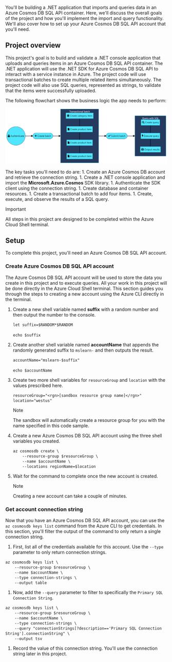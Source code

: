 You'll be building a .NET application that imports and queries data in an Azure Cosmos DB SQL API container. Here, we'll discuss the overall goals of the project and how you'll implement the import and query functionality. We'll also cover how to set up your Azure Cosmos DB SQL API account that you'll need.

## Project overview

This project's goal is to build and validate a .NET console application that uploads and queries items in an Azure Cosmos DB SQL API container. The .NET application will use the .NET SDK for Azure Cosmos DB SQL API to interact with a service instance in Azure. The project code will use transactional batches to create multiple related items simultaneously. The project code will also use SQL queries, represented as strings, to validate that the items were successfully uploaded.

The following flowchart shows the business logic the app needs to perform:

[![Diagram of a flowchart showing steps to authenticate the client. The flowchart then shows a batch creation step that combines the creation of four individual items. Finally, the flow chart shows the sequence to create, execute, and observe the results of a SQL query.](../media/diagram-flowchart.png)](../media/diagram-flowchart.png)

The key tasks you'll need to do are:
    1. Create an Azure Cosmos DB account and retrieve the connection string.
    1. Create a .NET console application and import the **Microsoft.Azure.Cosmos** SDK library.
    1. Authenticate the SDK client using the connection string.
    1. Create database and container resources.
    1. Create a transactional batch to add four items.
    1. Create, execute, and observe the results of a SQL query.

> [!IMPORTANT]
> All steps in this project are designed to be completed within the Azure Cloud Shell terminal.

## Setup

To complete this project, you'll need an Azure Cosmos DB SQL API account.

### Create Azure Cosmos DB SQL API account

The Azure Cosmos DB SQL API account will be used to store the data you create in this project and to execute queries. All your work in this project will be done directly in the Azure Cloud Shell terminal. This section guides you through the steps to creating a new account using the Azure CLI directly in the terminal.

1. Create a new shell variable named **suffix** with a random number and then output the number to the console.

    ```azurecli
    let suffix=$RANDOM*$RANDOM
    
    echo $suffix
    ```

1. Create another shell variable named **accountName** that appends the randomly generated suffix to ``mslearn-`` and then outputs the result.

    ```azurecli
    accountName="mslearn-$suffix"
    
    echo $accountName
    ```

1. Create two more shell variables for ``resourceGroup`` and ``location`` with the values prescribed here.

    ```azurecli
    resourceGroup="<rgn>[sandbox resource group name]</rgn>"
    location="westus"
    ```

    > [!NOTE]
    > The sandbox will automatically create a resource group for you with the name specified in this code sample.

1. Create a new Azure Cosmos DB SQL API account using the three shell variables you created.

    ```azurecli
    az cosmosdb create \
        --resource-group $resourceGroup \
        --name $accountName \
        --locations regionName=$location
    ```

1. Wait for the command to complete once the new account is created.

    > [!NOTE]
    > Creating a new account can take a couple of minutes.

### Get account connection string

Now that you have an Azure Cosmos DB SQL API account, you can use the ``az cosmosdb keys list`` command from the Azure CLI to get credentials. In this section, you'll filter the output of the command to only return a single connection string.

1. First, list all of the credentials available for this account. Use the ``--type`` parameter to only return connection strings.

```azurecli
az cosmosdb keys list \
    --resource-group $resourceGroup \
    --name $accountName \
    --type connection-strings \
    --output table
```

1. Now, add the ``--query`` parameter to filter to specifically the ``Primary SQL Connection String``.

```azurecli
az cosmosdb keys list \
    --resource-group $resourceGroup \
    --name $accountName \
    --type connection-strings \
    --query "connectionStrings[?description=='Primary SQL Connection String'].connectionString" \
    --output tsv
```

1. Record the value of this connection string. You'll use the connection string later in this project.
